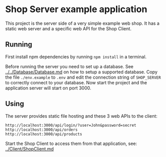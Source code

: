 
# Shop Server example application

This project is the server side of a very simple example web shop.
It has a static web server and a specific web API for the Shop Client.

## Running

First install npm dependencies by running `npm install` in a terminal.

Before running the server you need to set up a database.
See [../../Database/Database.md](../../Database/Database.md) on how to setup a supported database.
Copy the file `./env.example` to `.env` and edit the connection string of `SHOP_SERVER` to correctly connect to your database.
Now start the project and the application server will start on port 3000.

## Using

The server provides static file hosting and these 3 web APIs to the client:

	http://localhost:3000/api/login/?user=John&password=secret
	http://localhost:3000/api/orders
	http://localhost:3000/api/products

Start the Shop Client to access them from that application, see:
[../Client/ShopClient.md](../Client/ShopClient.md)
